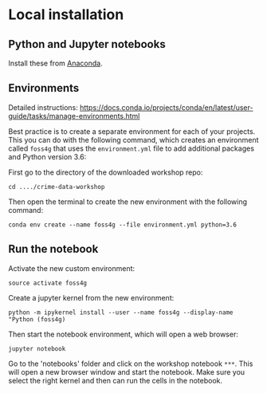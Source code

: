 # Local installation

## Python and Jupyter notebooks

Install these from [Anaconda](https://www.anaconda.com/distribution/).

## Environments

Detailed instructions: https://docs.conda.io/projects/conda/en/latest/user-guide/tasks/manage-environments.html

Best practice is to create a separate environment for each of your projects. This you can do with the following command, which creates an environment called `foss4g` that uses the `environment.yml` file to add additional packages and Python version 3.6:

First go to the directory of the downloaded workshop repo:

`cd ..../crime-data-workshop`

Then open the terminal to create the new environment with the following command:

`conda env create --name foss4g --file environment.yml python=3.6`

## Run the notebook

Activate the new custom environment:

`source activate foss4g`

Create a jupyter kernel from the new environment:

`python -m ipykernel install --user --name foss4g --display-name "Python (foss4g)`

Then start the notebook environment, which will open a web browser:

`jupyter notebook`

Go to the 'notebooks' folder and click on the workshop notebook `***`. This will open a new browser window and start the notebook. Make sure you select the right kernel and then can run the cells in the notebook. 
